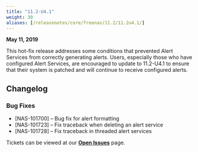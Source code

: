 ```yaml
---
title: "11.2-U4.1"
weight: 30
aliases: [/releasenotes/core/freenas/11.2/11.2u4.1/]
---
```


**May 11, 2019**

This hot-fix release addresses some conditions that prevented Alert Services from correctly generating alerts. Users, especially those who have configured Alert Services, are encouraged to update to 11.2-U4.1 to ensure that their system is patched and will continue to receive configured alerts.

## Changelog

### Bug Fixes

+ [NAS-101700] – Bug fix for alert formatting
+ [NAS-101723] – Fix traceback when deleting an alert service
+ [NAS-101728] – Fix traceback in threaded alert services

Tickets can be viewed at our [**Open Issues**](https://jira.ixsystems.com/projects/NAS/issues/) page.
